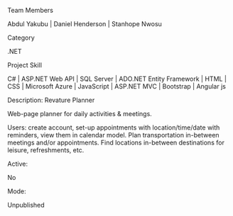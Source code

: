 Team Members

Abdul Yakubu | Daniel Henderson | Stanhope Nwosu

Category

.NET

Project Skill

C# | ASP.NET Web API | SQL Server | ADO.NET Entity Framework | HTML | CSS | Microsoft Azure | JavaScript | ASP.NET MVC | Bootstrap | Angular js

Description:  Revature Planner

Web-page planner for daily activities & meetings.

Users: create account, set-up appointments with location/time/date with reminders, view them in calendar model. Plan transportation in-between meetings and/or appointments. Find locations in-between destinations for leisure, refreshments, etc. 

Active:

No

Mode:

Unpublished
